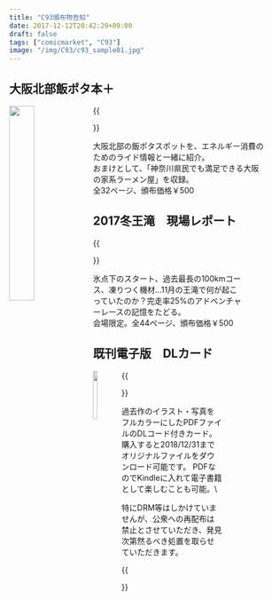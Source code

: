 ```yaml
---
title: "C93頒布物告知"
date: 2017-12-12T20:42:29+09:00
draft: false
tags: ["comicmarket", "C93"]
image: "/img/C93/c93_sample01.jpg"
---
```

## 大阪北部飯ポタ本＋
<img src="/img/C93/c93_sample01.jpg" width="30%" style="float:left;">
{{<figure src="/img/C93/c93_sample02.jpg" width="30%">}}

大阪北部の飯ポタスポットを、エネルギー消費のためのライド情報と一緒に紹介。\
おまけとして、「神奈川県民でも満足できる大阪の家系ラーメン屋」を収録。\
全32ページ、頒布価格￥500

## 2017冬王滝　現場レポート
{{<figure src="/img/C93/c93_sample03.jpg" width="60%">}}

氷点下のスタート、過去最長の100kmコース、凍りつく機材…11月の王滝で何が起こっていたのか？完走率25%のアドベンチャーレースの記憶をたどる。\
会場限定。全44ページ、頒布価格￥500

## 既刊電子版　DLカード
<img src="/img/C93/c93_dlcard01.png" style="float:left;" width="15%">
{{<figure src="/img/C93/c93_dlcard02.png"  width="15%">}}

過去作のイラスト・写真をフルカラーにしたPDFファイルのDLコード付きカード。\
購入すると2018/12/31までオリジナルファイルをダウンロード可能です。
PDFなのでKindleに入れて電子書籍として楽しむことも可能。\

特にDRM等はしかけていませんが、公衆への再配布は禁止とさせていただき、発見次第然るべき処置を取らせていただきます。

{{<figure src="/img/C93/c93_menu.jpg" width="40%">}}
